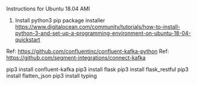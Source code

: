 
Instructions for Ubuntu 18.04 AMI
1) Install python3 pip package installer
https://www.digitalocean.com/community/tutorials/how-to-install-python-3-and-set-up-a-programming-environment-on-ubuntu-18-04-quickstart


Ref: https://github.com/confluentinc/confluent-kafka-python
Ref: https://github.com/segment-integrations/connect-kafka



pip3 install confluent-kafka
pip3 install flask
pip3 install flask_restful
pip3 install flatten_json
pip3 install typing
